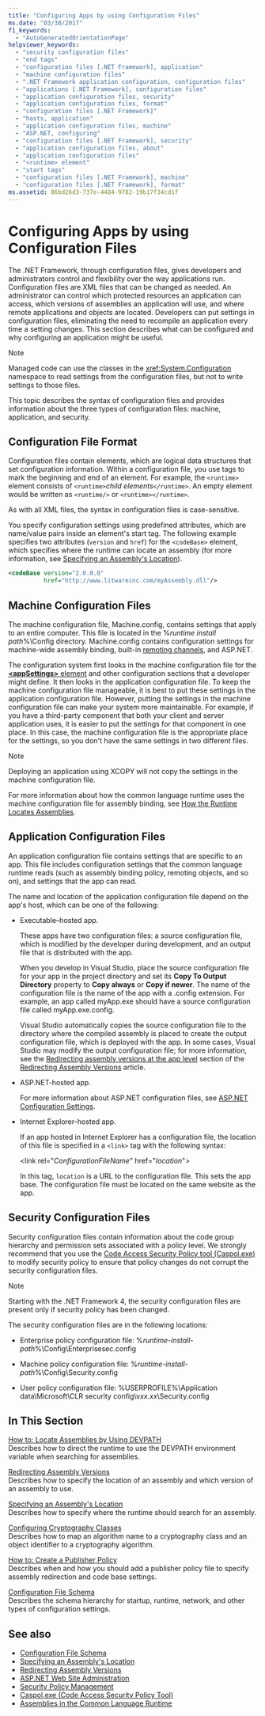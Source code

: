 ```yaml
---
title: "Configuring Apps by using Configuration Files"
ms.date: "03/30/2017"
f1_keywords: 
  - "AutoGeneratedOrientationPage"
helpviewer_keywords: 
  - "security configuration files"
  - "end tags"
  - "configuration files [.NET Framework], application"
  - "machine configuration files"
  - ".NET Framework application configuration, configuration files"
  - "applications [.NET Framework], configuration files"
  - "application configuration files, security"
  - "application configuration files, format"
  - "configuration files [.NET Framework]"
  - "hosts, application"
  - "application configuration files, machine"
  - "ASP.NET, configuring"
  - "configuration files [.NET Framework], security"
  - "application configuration files, about"
  - "application configuration files"
  - "<runtime> element"
  - "start tags"
  - "configuration files [.NET Framework], machine"
  - "configuration files [.NET Framework], format"
ms.assetid: 86bd26d3-737e-4484-9782-19b17f34cd1f
---
```

# Configuring Apps by using Configuration Files
The .NET Framework, through configuration files, gives developers and administrators control and flexibility over the way applications run. Configuration files are XML files that can be changed as needed. An administrator can control which protected resources an application can access, which versions of assemblies an application will use, and where remote applications and objects are located. Developers can put settings in configuration files, eliminating the need to recompile an application every time a setting changes. This section describes what can be configured and why configuring an application might be useful.  
  
> [!NOTE]
>  Managed code can use the classes in the <xref:System.Configuration> namespace to read settings from the configuration files, but not to write settings to those files.  
  
 This topic describes the syntax of configuration files and provides information about the three types of configuration files: machine, application, and security.  
  
## Configuration File Format  
 Configuration files contain elements, which are logical data structures that set configuration information. Within a configuration file, you use tags to mark the beginning and end of an element. For example, the `<runtime>` element consists of `<runtime>`*child elements*`</runtime>`. An empty element would be written as `<runtime/>` or `<runtime></runtime>`.  
  
 As with all XML files, the syntax in configuration files is case-sensitive.  
  
 You specify configuration settings using predefined attributes, which are name/value pairs inside an element's start tag. The following example specifies two attributes (`version` and `href`) for the `<codeBase>` element, which specifies where the runtime can locate an assembly (for more information, see [Specifying an Assembly's Location](specify-assembly-location.md)).  
  
```xml  
<codeBase version="2.0.0.0"  
          href="http://www.litwareinc.com/myAssembly.dll"/>  
```  
  
## Machine Configuration Files  
 The machine configuration file, Machine.config, contains settings that apply to an entire computer. This file is located in the %*runtime install path*%\Config directory. Machine.config contains configuration settings for machine-wide assembly binding, built-in [remoting channels](https://docs.microsoft.com/previous-versions/dotnet/netframework-4.0/dkfd3wha(v=vs.100)), and ASP.NET.  
  
 The configuration system first looks in the machine configuration file for the [**\<appSettings>** element](~/docs/framework/configure-apps/file-schema/appsettings/index.md) and other configuration sections that a developer might define. It then looks in the application configuration file. To keep the machine configuration file manageable, it is best to put these settings in the application configuration file. However, putting the settings in the machine configuration file can make your system more maintainable. For example, if you have a third-party component that both your client and server application uses, it is easier to put the settings for that component in one place. In this case, the machine configuration file is the appropriate place for the settings, so you don't have the same settings in two different files.  
  
> [!NOTE]
>  Deploying an application using XCOPY will not copy the settings in the machine configuration file.  
  
 For more information about how the common language runtime uses the machine configuration file for assembly binding, see [How the Runtime Locates Assemblies](../../../docs/framework/deployment/how-the-runtime-locates-assemblies.md).  
  
## Application Configuration Files  
 An application configuration file contains settings that are specific to an app. This file includes configuration settings that the common language runtime reads (such as assembly binding policy, remoting objects, and so on), and settings that the app can read.  
  
 The name and location of the application configuration file depend on the app's host, which can be one of the following:  
  
- Executable–hosted app.  
  
     These apps have two configuration files:  a source configuration file, which is modified by the developer during development, and an output file that is distributed with the app.  
  
     When you develop in Visual Studio, place the source configuration file for your app in the project directory and set its **Copy To Output Directory** property to **Copy always** or **Copy if newer**. The name of the configuration file is the name of the app with a .config extension. For example, an app called myApp.exe should have a source configuration file called myApp.exe.config.  
  
     Visual Studio automatically copies the source configuration file to the directory where the compiled assembly is placed to create the output configuration file, which is deployed with the app. In some cases, Visual Studio may modify the output configuration file; for more information, see the [Redirecting assembly versions at the app level](../../../docs/framework/configure-apps/redirect-assembly-versions.md#BKMK_Redirectingassemblyversionsattheapplevel) section of the [Redirecting Assembly Versions](../../../docs/framework/configure-apps/redirect-assembly-versions.md) article.  
  
- ASP.NET-hosted app.  
  
     For more information about ASP.NET configuration files, see [ASP.NET Configuration Settings](https://docs.microsoft.com/previous-versions/dotnet/netframework-4.0/b5ysx397(v=vs.100)).
  
- Internet Explorer-hosted app.  
  
     If an app hosted in Internet Explorer has a configuration file, the location of this file is specified in a `<link>` tag with the following syntax:  
  
     \<link rel="*ConfigurationFileName*" href="*location*">  
  
     In this tag, `location` is a URL to the configuration file. This sets the app base. The configuration file must be located on the same website as the app.  
  
## Security Configuration Files  
 Security configuration files contain information about the code group hierarchy and permission sets associated with a policy level. We strongly recommend that you use the [Code Access Security Policy tool (Caspol.exe)](../../../docs/framework/tools/caspol-exe-code-access-security-policy-tool.md) to modify security policy to ensure that policy changes do not corrupt the security configuration files.  
  
> [!NOTE]
>  Starting with the .NET Framework 4, the security configuration files are present only if security policy has been changed.  
  
 The security configuration files are in the following locations:  
  
- Enterprise policy configuration file: %*runtime-install-path*%\Config\Enterprisesec.config  
  
- Machine policy configuration file: %*runtime-install-path*%\Config\Security.config  
  
- User policy configuration file: %USERPROFILE%\Application data\Microsoft\CLR security config\v*xx.xx*\Security.config  
  
## In This Section  
 [How to: Locate Assemblies by Using DEVPATH](../../../docs/framework/configure-apps/how-to-locate-assemblies-by-using-devpath.md)  
 Describes how to direct the runtime to use the DEVPATH environment variable when searching for assemblies.  
  
 [Redirecting Assembly Versions](../../../docs/framework/configure-apps/redirect-assembly-versions.md)  
 Describes how to specify the location of an assembly and which version of an assembly to use.  
  
 [Specifying an Assembly's Location](specify-assembly-location.md)  
 Describes how to specify where the runtime should search for an assembly.  
  
 [Configuring Cryptography Classes](../../../docs/framework/configure-apps/configure-cryptography-classes.md)  
 Describes how to map an algorithm name to a cryptography class and an object identifier to a cryptography algorithm.  
  
 [How to: Create a Publisher Policy](../../../docs/framework/configure-apps/how-to-create-a-publisher-policy.md)  
 Describes when and how you should add a publisher policy file to specify assembly redirection and code base settings.  
  
 [Configuration File Schema](../../../docs/framework/configure-apps/file-schema/index.md)  
 Describes the schema hierarchy for startup, runtime, network, and other types of configuration settings.  
  
## See also

- [Configuration File Schema](../../../docs/framework/configure-apps/file-schema/index.md)
- [Specifying an Assembly's Location](specify-assembly-location.md)
- [Redirecting Assembly Versions](../../../docs/framework/configure-apps/redirect-assembly-versions.md)
- [ASP.NET Web Site Administration](https://docs.microsoft.com/previous-versions/visualstudio/visual-studio-2008/6hy1xzbw(v=vs.90))
- [Security Policy Management](https://docs.microsoft.com/previous-versions/dotnet/netframework-4.0/c1k0eed6(v=vs.100))
- [Caspol.exe (Code Access Security Policy Tool)](../../../docs/framework/tools/caspol-exe-code-access-security-policy-tool.md)
- [Assemblies in the Common Language Runtime](../../standard/assembly/assemblies-in-the-common-language-runtime.md)
